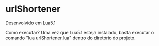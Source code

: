 # urlShortener

Desenvolvido em Lua5.1

Como executar?
Uma vez que Lua5.1 esteja instalado, basta executar o comando "lua urlShortener.lua" dentro do diretório do projeto.
